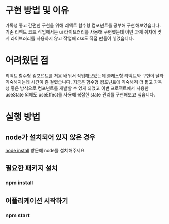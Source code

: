 # 구현 방법 및 이유

가독성 좋고 간편한 구현을 위해 리액트 함수형 컴포넌트를 공부해 구현해보았습니다.
기존 리액트 코드 작업에서는 ui 라이브러리를 사용해 구현했는데 이번 과제 취지에 맞게 라이브러리를 사용하지 않고 작업해 css도 직접 만들어 넣었습니다. 


# 어려웠던 점

리액트 함수형 컴포넌트를 처음 배워서 작업해보았는데 클래스형 리액트와 구현이 달라 익숙해지는데 시간이 좀 걸렸습니다.
지금은 함수형 컴포넌트에 익숙해져 더 짧고 가독성 좋은 방식으로 컴포넌트를 개발할 수 있게 되었고 이번 프로젝트에서 사용한 useState 외에도 useEffect를 사용해 복잡한 state 관리를 구현해보고 싶습니다.

# 실행 방법

## node가 설치되어 있지 않은 경우
[node install](https://nodejs.org/ko/download/) 방문해 node를 설치해주세요

## 필요한 패키지 설치
### npm install

## 어플리케이션 시작하기
### npm start
